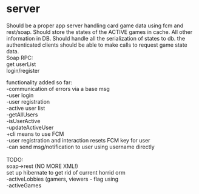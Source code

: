 # server
Should be a proper app server handling card game data using fcm and rest/soap. Should store the states of the ACTIVE games in cache. All other information in DB. Should handle all the serialization of states to db.
the authenticated clients should be able to make calls to request game state data.
<br>
Soap RPC:<br>
get userList<br>
login/register<br>

functionality added so far:<br>
-communication of errors via a base msg<br>
-user login<br>
-user registration<br>
-active user list<br>
    -getAllUsers<br>
    -isUserActive<br>
    -updateActiveUser<br>
+cli means to use FCM<br>
    -user registration and interaction resets FCM key for user<br>
    -can send msg/notification to user using username directly
<br><br>
TODO:<br>
soap->rest (NO MORE XML!)<br>
set up hibernate to get rid of current horrid orm<br>
-activeLobbies (gamers, viewers - flag using<br>
-activeGames<br>


